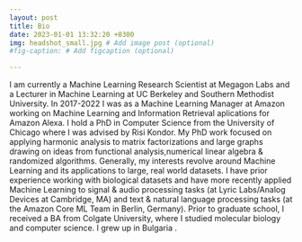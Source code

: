```yaml
---
layout: post
title: Bio
date: 2023-01-01 13:32:20 +0300
img: headshot_small.jpg # Add image post (optional)
#fig-caption: # Add figcaption (optional)

---
```

I am currently a Machine Learning Research Scientist at Megagon Labs and a Lecturer in Machine Learning at UC Berkeley and Southern Methodist University. In 2017-2022 I was as a Machine Learning Manager at Amazon working on Machine Learning and Information Retrieval aplications for Amazon Alexa. I hold a PhD in Computer Science from the University of Chicago where I was advised by Risi Kondor. My PhD work focused on applying harmonic analysis to matrix factorizations and large graphs drawing on ideas from functional analysis,numerical linear algebra & randomized algorithms. Generally, my interests revolve around Machine Learning and its applications to large, real world datasets. I have prior experience working with biological datasets and have more recently applied Machine Learning to signal & audio processing tasks (at Lyric Labs/Analog Devices at Cambridge, MA) and text & natural language processing tasks (at the Amazon Core ML Team in Berlin, Germany). Prior to graduate school, I received a BA from Colgate University, where I studied molecular biology and computer science. I grew up in Bulgaria .
